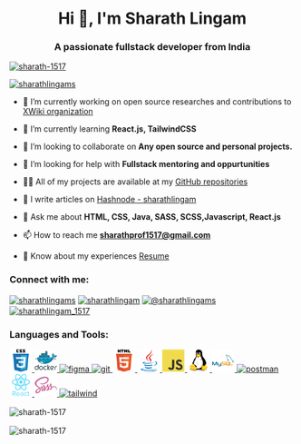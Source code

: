 <h1 align="center">Hi 👋, I'm Sharath Lingam</h1>
<h3 align="center">A passionate fullstack developer from India</h3>

<p align="left"> <a href="https://github.com/ryo-ma/github-profile-trophy"><img src="https://github-profile-trophy.vercel.app/?username=sharath-1517" alt="sharath-1517" /></a> </p>

<p align="left"> <a href="https://twitter.com/sharathlingams" target="blank"><img src="https://img.shields.io/twitter/follow/sharathlingams?logo=twitter&style=for-the-badge" alt="sharathlingams" /></a> </p>

- 🔭 I’m currently working on open source researches and contributions to [XWiki organization](https://github.com/xwiki)

- 🌱 I’m currently learning **React.js, TailwindCSS**

- 👯 I’m looking to collaborate on **Any open source and personal projects.**

- 🤝 I’m looking for help with **Fullstack mentoring and oppurtunities**

- 👨‍💻 All of my projects are available at my [GitHub repositories](https://github.com/Sharath-1517?tab=repositories)

- 📝 I write articles on [Hashnode - sharathlingam](https://sharathlingam.hashnode.dev/)

- 💬 Ask me about **HTML, CSS, Java, SASS, SCSS,Javascript, React.js**

- 📫 How to reach me **sharathprof1517@gmail.com**

- 📄 Know about my experiences [Resume](https://drive.google.com/file/d/1dCUuHxBFwvrQPCiXuIXJoPIEudiSrC2B/view?usp=sharing)

<h3 align="left">Connect with me:</h3>
<p align="left">
<a href="https://twitter.com/sharathlingams" target="blank"><img align="center" src="https://raw.githubusercontent.com/rahuldkjain/github-profile-readme-generator/master/src/images/icons/Social/twitter.svg" alt="sharathlingams" height="30" width="40" /></a>
<a href="https://linkedin.com/in/sharathlingam" target="blank"><img align="center" src="https://raw.githubusercontent.com/rahuldkjain/github-profile-readme-generator/master/src/images/icons/Social/linked-in-alt.svg" alt="sharathlingam" height="30" width="40" /></a>
<a href="https://hashnode.com/@sharathlingams" target="blank"><img align="center" src="https://raw.githubusercontent.com/rahuldkjain/github-profile-readme-generator/master/src/images/icons/Social/hashnode.svg" alt="@sharathlingams" height="30" width="40" /></a>
<a href="https://www.leetcode.com/sharathlingam_1517" target="blank"><img align="center" src="https://raw.githubusercontent.com/rahuldkjain/github-profile-readme-generator/master/src/images/icons/Social/leet-code.svg" alt="sharathlingam_1517" height="30" width="40" /></a>
</p>

<h3 align="left">Languages and Tools:</h3>
<p align="left"> <a href="https://www.w3schools.com/css/" target="_blank" rel="noreferrer"> <img src="https://raw.githubusercontent.com/devicons/devicon/master/icons/css3/css3-original-wordmark.svg" alt="css3" width="40" height="40"/> </a> <a href="https://www.docker.com/" target="_blank" rel="noreferrer"> <img src="https://raw.githubusercontent.com/devicons/devicon/master/icons/docker/docker-original-wordmark.svg" alt="docker" width="40" height="40"/> </a> <a href="https://www.figma.com/" target="_blank" rel="noreferrer"> <img src="https://www.vectorlogo.zone/logos/figma/figma-icon.svg" alt="figma" width="40" height="40"/> </a> <a href="https://git-scm.com/" target="_blank" rel="noreferrer"> <img src="https://www.vectorlogo.zone/logos/git-scm/git-scm-icon.svg" alt="git" width="40" height="40"/> </a> <a href="https://www.w3.org/html/" target="_blank" rel="noreferrer"> <img src="https://raw.githubusercontent.com/devicons/devicon/master/icons/html5/html5-original-wordmark.svg" alt="html5" width="40" height="40"/> </a> <a href="https://www.java.com" target="_blank" rel="noreferrer"> <img src="https://raw.githubusercontent.com/devicons/devicon/master/icons/java/java-original.svg" alt="java" width="40" height="40"/> </a> <a href="https://developer.mozilla.org/en-US/docs/Web/JavaScript" target="_blank" rel="noreferrer"> <img src="https://raw.githubusercontent.com/devicons/devicon/master/icons/javascript/javascript-original.svg" alt="javascript" width="40" height="40"/> </a> <a href="https://www.linux.org/" target="_blank" rel="noreferrer"> <img src="https://raw.githubusercontent.com/devicons/devicon/master/icons/linux/linux-original.svg" alt="linux" width="40" height="40"/> </a> <a href="https://www.mysql.com/" target="_blank" rel="noreferrer"> <img src="https://raw.githubusercontent.com/devicons/devicon/master/icons/mysql/mysql-original-wordmark.svg" alt="mysql" width="40" height="40"/> </a> <a href="https://postman.com" target="_blank" rel="noreferrer"> <img src="https://www.vectorlogo.zone/logos/getpostman/getpostman-icon.svg" alt="postman" width="40" height="40"/> </a> <a href="https://reactjs.org/" target="_blank" rel="noreferrer"> <img src="https://raw.githubusercontent.com/devicons/devicon/master/icons/react/react-original-wordmark.svg" alt="react" width="40" height="40"/> </a> <a href="https://sass-lang.com" target="_blank" rel="noreferrer"> <img src="https://raw.githubusercontent.com/devicons/devicon/master/icons/sass/sass-original.svg" alt="sass" width="40" height="40"/> </a> <a href="https://tailwindcss.com/" target="_blank" rel="noreferrer"> <img src="https://www.vectorlogo.zone/logos/tailwindcss/tailwindcss-icon.svg" alt="tailwind" width="40" height="40"/> </a> </p>

<p><img align="center" src="https://github-readme-stats.vercel.app/api/top-langs?username=sharath-1517&show_icons=true&locale=en&layout=compact" alt="sharath-1517" /></p>

<p><img align="center" src="https://github-readme-streak-stats.herokuapp.com/?user=sharath-1517&" alt="sharath-1517" /></p>
